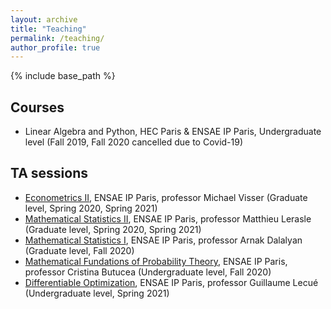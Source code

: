 ```yaml
---
layout: archive
title: "Teaching"
permalink: /teaching/
author_profile: true
---
```


{% include base_path %}

## Courses

- Linear Algebra and Python, HEC Paris & ENSAE IP Paris, Undergraduate level (Fall 2019, Fall 2020 cancelled due to Covid-19)


## TA sessions

- [Econometrics II](https://www.ensae.fr/en/courses/econometrics-2/), ENSAE IP Paris, professor Michael Visser (Graduate level, Spring 2020, Spring 2021)
- [Mathematical Statistics II](https://www.ensae.fr/en/courses/statistics-2/), ENSAE IP Paris, professor Matthieu Lerasle (Graduate level, Spring 2020, Spring 2021)
- [Mathematical Statistics I](https://www.ensae.fr/en/courses/statistics-1/), ENSAE IP Paris, professor Arnak Dalalyan (Graduate level, Fall 2020)
- [Mathematical Fundations of Probability Theory](https://www.ensae.fr/en/courses/mathematical-fundations-of-probability-theory/), ENSAE IP Paris, professor Cristina Butucea (Undergraduate level, Fall 2020)
- [Differentiable Optimization](https://www.ensae.fr/en/courses/optimisation/), ENSAE IP Paris, professor Guillaume Lecué (Undergraduate level, Spring 2021)
